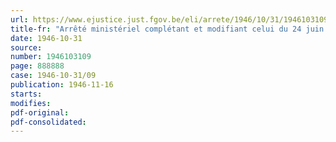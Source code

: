 ```yaml
---
url: https://www.ejustice.just.fgov.be/eli/arrete/1946/10/31/1946103109/justel
title-fr: "Arrêté ministériel complétant et modifiant celui du 24 juin 1946 portant création de la Commission des réparations des dommages de guerre agricoles"
date: 1946-10-31
source:
number: 1946103109
page: 888888
case: 1946-10-31/09
publication: 1946-11-16
starts:
modifies:
pdf-original:
pdf-consolidated:
---
```


